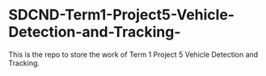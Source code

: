 # SDCND-Term1-Project5-Vehicle-Detection-and-Tracking-
This is the repo to store the work of Term 1 Project 5 Vehicle Detection and Tracking.
